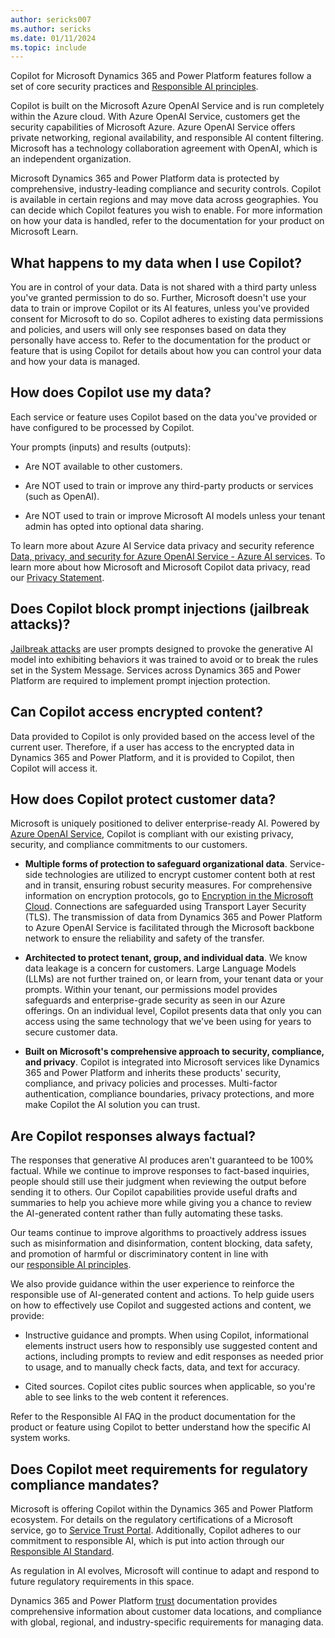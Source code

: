 ```yaml
---
author: sericks007
ms.author: sericks
ms.date: 01/11/2024
ms.topic: include
---
```


<!--Any changes to this article must be reviewed by RAI Champ Leads and CELA-->

Copilot for Microsoft Dynamics 365 and Power Platform features follow a set of core security practices and [Responsible AI principles](https://www.microsoft.com/ai/principles-and-approach).

Copilot is built on the Microsoft Azure OpenAI Service and is run completely within the Azure cloud. With Azure OpenAI Service, customers get the security capabilities of Microsoft Azure. Azure OpenAI Service offers private networking, regional availability, and responsible AI content filtering. Microsoft has a technology collaboration agreement with OpenAI, which is an independent organization.

Microsoft Dynamics 365 and Power Platform data is protected by comprehensive, industry-leading compliance and security controls. Copilot is available in certain regions and may move data across geographies. You can decide which Copilot features you wish to enable. For more information on how your data is handled, refer to the documentation for your product on Microsoft Learn.

## What happens to my data when I use Copilot? 

You are in control of your data. Data is not shared with a third party unless you've granted permission to do so. Further, Microsoft doesn't use your data to train or improve Copilot or its AI features, unless you've provided consent for Microsoft to do so. Copilot adheres to existing data permissions and policies, and users will only see responses based on data they personally have access to. Refer to the documentation for the product or feature that is using Copilot for details about how you can control your data and how your data is managed.

## How does Copilot use my data? 

Each service or feature uses Copilot based on the data you've provided or have configured to be processed by Copilot.

Your prompts (inputs) and results (outputs):

-   Are NOT available to other customers.

-   Are NOT used to train or improve any third-party products or services (such as OpenAI).

-   Are NOT used to train or improve Microsoft AI models unless your tenant admin has opted into optional data sharing.

To learn more about Azure AI Service data privacy and security reference [Data, privacy, and security for Azure OpenAI Service - Azure AI services](/legal/cognitive-services/openai/data-privacy?context=%2Fazure%2Fai-services%2Fopenai%2Fcontext%2Fcontext). To learn more about how Microsoft and Microsoft Copilot data privacy, read our [Privacy Statement](https://go.microsoft.com/fwlink/?LinkId=521839).

## Does Copilot block prompt injections (jailbreak attacks)? 

[Jailbreak attacks](/azure/ai-services/openai/whats-new#responsible-ai) are user prompts designed to provoke the generative AI model into exhibiting behaviors it was trained to avoid or to break the rules set in the System Message. Services across Dynamics 365 and Power Platform are required to implement prompt injection protection.

## Can Copilot access encrypted content?

Data provided to Copilot is only provided based on the access level of the current user. Therefore, if a user has access to the encrypted data in Dynamics 365 and Power Platform, and it is provided to Copilot, then Copilot will access it.

## How does Copilot protect customer data? 

Microsoft is uniquely positioned to deliver enterprise-ready AI. Powered by [Azure OpenAI Service](/azure/cognitive-services/openai/overview), Copilot is compliant with our existing privacy, security, and compliance commitments to our customers.

- **Multiple forms of protection to safeguard organizational data**. Service-side technologies are utilized to encrypt customer content both at rest and in transit, ensuring robust security measures. For comprehensive information on encryption protocols, go to [Encryption in the Microsoft Cloud](/purview/office-365-encryption-in-the-microsoft-cloud-overview). Connections are safeguarded using Transport Layer Security (TLS). The transmission of data from Dynamics 365 and Power Platform to Azure OpenAI Service is facilitated through the Microsoft backbone network to ensure the reliability and safety of the transfer.

- **Architected to protect tenant, group, and individual data**. We know data leakage is a concern for customers. Large Language Models (LLMs) are not further trained on, or learn from, your tenant data or your prompts. Within your tenant, our permissions model provides safeguards and enterprise-grade security as seen in our Azure offerings. On an individual level, Copilot presents data that only you can access using the same technology that we've been using for years to secure customer data.

- **Built on Microsoft's comprehensive approach to security, compliance, and privacy**. Copilot is integrated into Microsoft services like Dynamics 365 and Power Platform and inherits these products' security, compliance, and privacy policies and processes. Multi-factor authentication, compliance boundaries, privacy protections, and more make Copilot the AI solution you can trust.

## Are Copilot responses always factual?

The responses that generative AI produces aren't guaranteed to be 100% factual. While we continue to improve responses to fact-based inquiries, people should still use their judgment when reviewing the output before sending it to others. Our Copilot capabilities provide useful drafts and summaries to help you achieve more while giving you a chance to review the AI-generated content rather than fully automating these tasks.

Our teams continue to improve algorithms to proactively address issues such as misinformation and disinformation, content blocking, data safety, and promotion of harmful or discriminatory content in line with our [responsible AI principles](https://www.microsoft.com/ai/our-approach?activetab=pivot1:primaryr5).

We also provide guidance within the user experience to reinforce the responsible use of AI-generated content and actions. To help guide users on how to effectively use Copilot and suggested actions and content, we provide:

-   Instructive guidance and prompts. When using Copilot, informational elements instruct users how to responsibly use suggested content and actions, including prompts to review and edit responses as needed prior to usage, and to manually check facts, data, and text for accuracy.

-   Cited sources. Copilot cites public sources when applicable, so you're able to see links to the web content it references.

Refer to the Responsible AI FAQ in the product documentation for the product or feature using Copilot to better understand how the specific AI system works.

## Does Copilot meet requirements for regulatory compliance mandates? 

Microsoft is offering Copilot within the Dynamics 365 and Power Platform ecosystem. For details on the regulatory certifications of a Microsoft service, go to [Service Trust Portal](https://servicetrust.microsoft.com/). Additionally, Copilot adheres to our commitment to responsible AI, which is put into action through our [Responsible AI Standard](https://www.microsoft.com/ai/responsible-ai).

As regulation in AI evolves, Microsoft will continue to adapt and respond to future regulatory requirements in this space.

Dynamics 365 and Power Platform [trust](/dynamics365/get-started/availability) documentation provides comprehensive information about customer data locations, and compliance with global, regional, and industry-specific requirements for managing data.
